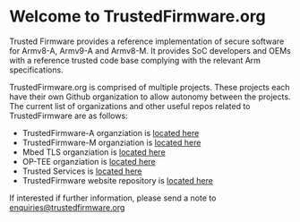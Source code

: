 # Welcome to TrustedFirmware.org

Trusted Firmware provides a reference implementation of secure software for Armv8-A, Armv9-A and Armv8-M. It provides SoC developers and OEMs with a reference trusted code base complying with the relevant Arm specifications.

TrustedFirmware.org is comprised of multiple projects. These projects each have their own Github organization to allow autonomy between the projects.  The current list of organizations and other useful repos related to TrustedFirmware are as follows:
* TrustedFirmware-A organziation is [located here](https://github.com/TrustedFirmware-A)
* TrustedFirmware-M organziation is [located here](https://github.com/TrustedFirmware-M)
* Mbed TLS organziation is [located here](https://github.com/Mbed-TLS)
* OP-TEE organziation is [located here](https://github.com/OP-TEE)
* Trusted Services is [located here](https://github.com/Trusted-Services)
* TrustedFirmware website repository is [located here](https://github.com/TrustedFirmwareWebsite/website)

If interested if further information, please send a note to enquiries@trustedfirmware.org

